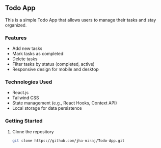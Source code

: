 ## Todo App

This is a simple Todo App that allows users to manage their tasks and stay organized.

### Features

- Add new tasks
- Mark tasks as completed
- Delete tasks
- Filter tasks by status (completed, active)
- Responsive design for mobile and desktop

### Technologies Used

- React.js
- Tailwind CSS
- State management (e.g., React Hooks, Context API)
- Local storage for data persistence

### Getting Started

1. Clone the repository
   ```bash
   git clone https://github.com/jha-niraj/Todo-App.git
